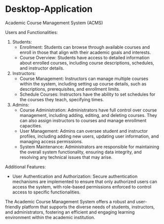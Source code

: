 # Desktop-Application

Academic Course Management System (ACMS)

Users and Functionalities:

1. Students:
   - Enrollment: Students can browse through available courses and enroll in those that align with their academic goals and interests.
   - Course Overview: Students have access to detailed information about enrolled courses, including course descriptions, schedules, and instructor details.
2. Instructors:
   - Course Management: Instructors can manage multiple courses within the system, including setting up course details, such as descriptions, prerequisites, and enrollment limits.
   - Schedule Courses: Instructors have the ability to set schedules for the courses they teach, specifying times.
3. Admins:
   - Course Administration: Administrators have full control over course management, including adding, editing, and deleting courses. They can also assign instructors to courses and manage enrollment capacities.
   - User Management: Admins can oversee student and instructor profiles, including adding new users, updating user information, and managing access permissions.
   - System Maintenance: Administrators are responsible for maintaining the overall system functionality, ensuring data integrity, and resolving any technical issues that may arise.

Additional Features:
- User Authentication and Authorization: Secure authentication mechanisms are implemented to ensure that only authorized users can access the system, with role-based permissions enforced to control access to specific functionalities.

The Academic Course Management System offers a robust and user-friendly platform that supports the diverse needs of students, instructors, and administrators, fostering an efficient and engaging learning environment within the academic institution.
